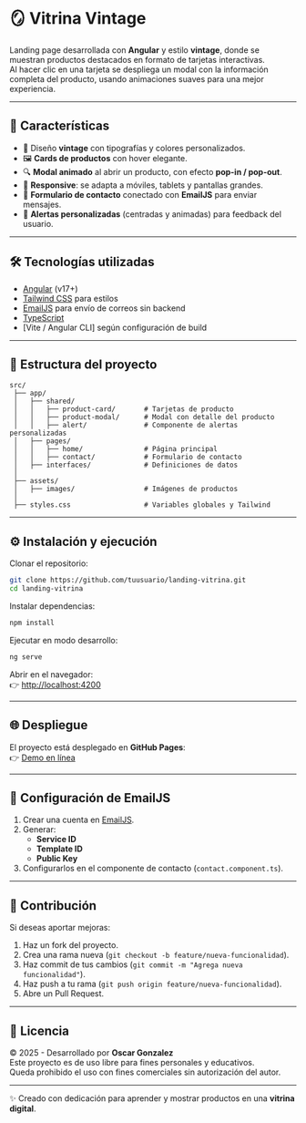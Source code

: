 # 🪞 Vitrina Vintage

Landing page desarrollada con **Angular** y estilo **vintage**, donde se muestran productos destacados en formato de tarjetas interactivas.  
Al hacer clic en una tarjeta se despliega un modal con la información completa del producto, usando animaciones suaves para una mejor experiencia.  

---

## 🚀 Características

- 🎨 Diseño **vintage** con tipografías y colores personalizados.  
- 🖼️ **Cards de productos** con hover elegante.  
- 🔍 **Modal animado** al abrir un producto, con efecto **pop-in / pop-out**.  
- 📱 **Responsive**: se adapta a móviles, tablets y pantallas grandes.  
- 💬 **Formulario de contacto** conectado con **EmailJS** para enviar mensajes.  
- 🔔 **Alertas personalizadas** (centradas y animadas) para feedback del usuario.  

---

## 🛠️ Tecnologías utilizadas

- [Angular](https://angular.dev/) (v17+)
- [Tailwind CSS](https://tailwindcss.com/) para estilos
- [EmailJS](https://www.emailjs.com/) para envío de correos sin backend
- [TypeScript](https://www.typescriptlang.org/)
- [Vite / Angular CLI] según configuración de build

---

## 📂 Estructura del proyecto

```
src/
 ├── app/
 │   ├── shared/
 │   │   ├── product-card/       # Tarjetas de producto
 │   │   ├── product-modal/      # Modal con detalle del producto
 │   │   ├── alert/              # Componente de alertas personalizadas
 │   ├── pages/
 │   │   ├── home/               # Página principal
 │   │   ├── contact/            # Formulario de contacto
 │   ├── interfaces/             # Definiciones de datos
 │
 ├── assets/
 │   ├── images/                 # Imágenes de productos
 │
 ├── styles.css                  # Variables globales y Tailwind
```

---

## ⚙️ Instalación y ejecución

Clonar el repositorio:

```bash
git clone https://github.com/tuusuario/landing-vitrina.git
cd landing-vitrina
```

Instalar dependencias:

```bash
npm install
```

Ejecutar en modo desarrollo:

```bash
ng serve
```

Abrir en el navegador:  
👉 [http://localhost:4200](http://localhost:4200)

---

## 🌐 Despliegue

El proyecto está desplegado en **GitHub Pages**:  
👉 [Demo en línea](https://tuusuario.github.io/landing-vitrina/)

---

## 📧 Configuración de EmailJS

1. Crear una cuenta en [EmailJS](https://www.emailjs.com/).
2. Generar:
   - **Service ID**
   - **Template ID**
   - **Public Key**
3. Configurarlos en el componente de contacto (`contact.component.ts`).

---

## 🤝 Contribución

Si deseas aportar mejoras:

1. Haz un fork del proyecto.
2. Crea una rama nueva (`git checkout -b feature/nueva-funcionalidad`).
3. Haz commit de tus cambios (`git commit -m "Agrega nueva funcionalidad"`).
4. Haz push a tu rama (`git push origin feature/nueva-funcionalidad`).
5. Abre un Pull Request.

---

## 📜 Licencia

© 2025 - Desarrollado por **Oscar Gonzalez**  
Este proyecto es de uso libre para fines personales y educativos.  
Queda prohibido el uso con fines comerciales sin autorización del autor.

---
✨ Creado con dedicación para aprender y mostrar productos en una **vitrina digital**.
